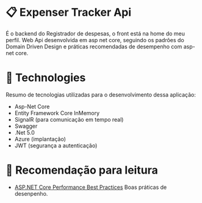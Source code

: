 # 📋 Expenser Tracker Api
É o backend do Registrador de despesas, o front está na home do meu perfil.
Web Api desenvolvida em asp net core, seguindo os padrões do Domain Driven Design e práticas recomendadas de desempenho com asp-net core.

# 🚀 Technologies
Resumo de tecnologias utilizadas para o desenvolvimento dessa aplicação:
- Asp-Net Core
- Entity Framework Core InMemory
- SignalR (para comunicação em tempo real)
- Swagger
- .Net 5.0
- Azure (implantação)
- JWT (segurança a autenticação)

# 📓 Recomendação para leitura
- [ASP.NET Core Performance Best Practices](https://docs.microsoft.com/en-us/aspnet/core/performance/performance-best-practices?view=aspnetcore-6.0) Boas práticas de desenpenho.
